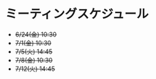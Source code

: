 # ミーティングスケジュール

- ~~6/24(金) 10:30~~
- ~~7/1(金) 10:30~~
- ~~7/5(火) 14:45~~
- ~~7/8(金) 10:30~~
- ~~7/12(火) 14:45~~